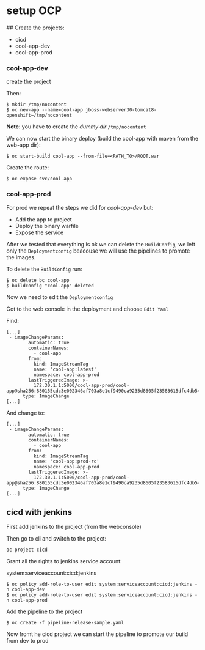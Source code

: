 # setup OCP

## Create the projects:

* cicd
* cool-app-dev
* cool-app-prod

### cool-app-dev

create the project

Then:

```
$ mkdir /tmp/nocontent
$ oc new-app --name=cool-app jboss-webserver30-tomcat8-openshift~/tmp/nocontent
```

**Note**: you have to create the *dummy dir* ```/tmp/nocontent```

We can now start the binary deploy (build the cool-app with maven from the web-app dir):

```
$ oc start-build cool-app --from-file=<PATH_TO>/ROOT.war
```

Create the route:

```
$ oc expose svc/cool-app
```

### cool-app-prod

For prod we repeat the steps we did for *cool-app-dev* but:

* Add the app to project
* Deploy the binary warfile
* Expose the service 

After we tested that everything is ok we can delete the ```BuildConfig```, we left only the ```Deploymentconfig``` beacouse we will use the pipelines to promote the images.

To delete the ```BuildConfig``` run:

```
$ oc delete bc cool-app
$ buildconfig "cool-app" deleted
```

Now we need to edit the ```Deploymentconfig```

Got to the web console in the deployment and choose ```Edit Yaml```

Find:

```
[...]
 - imageChangeParams:
        automatic: true
        containerNames:
          - cool-app
        from:
          kind: ImageStreamTag
          name: 'cool-app:latest'
          namespace: cool-app-prod
        lastTriggeredImage: >-
          172.30.1.1:5000/cool-app-prod/cool-app@sha256:880155cdc3e002346af703a8e1cf9490ca9235d8605f23583615dfc4db54fea3
      type: ImageChange
[...]
```

And change to:

```
[...]
 - imageChangeParams:
        automatic: true
        containerNames:
          - cool-app
        from:
          kind: ImageStreamTag
          name: 'cool-app:prod-rc'
          namespace: cool-app-prod
        lastTriggeredImage: >-
          172.30.1.1:5000/cool-app-prod/cool-app@sha256:880155cdc3e002346af703a8e1cf9490ca9235d8605f23583615dfc4db54fea3
      type: ImageChange
[...]      
```

## cicd with jenkins

First add jenkins to the project (from the webconsole)

Then go to cli and switch to the project:

```
oc project cicd
```

Grant all the rights to jenkins service account:

system:serviceaccount:cicd:jenkins

```
$ oc policy add-role-to-user edit system:serviceaccount:cicd:jenkins -n cool-app-dev
$ oc policy add-role-to-user edit system:serviceaccount:cicd:jenkins -n cool-app-prod
```

Add the pipeline to the project

```
$ oc create -f pipeline-release-sample.yaml
```

Now fromt he cicd project we can start the pipeline to promote our build from dev to prod